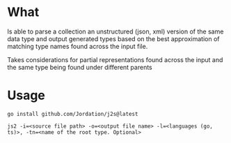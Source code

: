 # What
Is able to parse a collection an unstructured (json, xml) version of the same data type and output generated types based on the best approximation of matching type names found across the input file.

Takes considerations for partial representations found across the input and the same type being found under different parents

# Usage

```shell
go install github.com/Jordation/j2s@latest
```

```shell
js2 -i=<source file path> -o=<output file name> -l=<languages (go, ts)>, -tn=<name of the root type. Optional>
```
